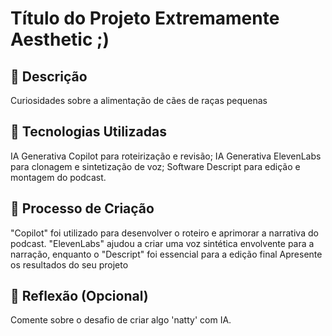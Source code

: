 # Título do Projeto Extremamente Aesthetic ;)

## 📒 Descrição
Curiosidades sobre a alimentação de cães de raças pequenas

## 🤖 Tecnologias Utilizadas
IA Generativa Copilot para roteirização e revisão;
IA Generativa ElevenLabs para clonagem e sintetização de voz;
Software Descript para edição e montagem do podcast.
## 🧐 Processo de Criação
"Copilot" foi utilizado para desenvolver o roteiro e aprimorar a narrativa do podcast. "ElevenLabs" ajudou a criar uma voz sintética envolvente para a narração, enquanto o "Descript" foi essencial para a edição final
Apresente os resultados do seu projeto

## 💭 Reflexão (Opcional)
Comente sobre o desafio de criar algo 'natty' com IA.
<!---
JoabeJclark/JoabeJclark is a ✨ special ✨ repository because its `README.md` (this file) appears on your GitHub profile.
You can click the Preview link to take a look at your changes.
--->
